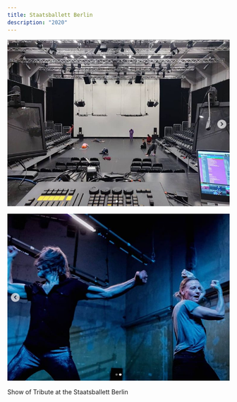 ```yaml
---
title: Staatsballett Berlin
description: "2020"
---
```

![](brave_cgw01q6mo8.png)

![](brave_feok5imqa1.png)

Show of Tribute at the Staatsballett Berlin
